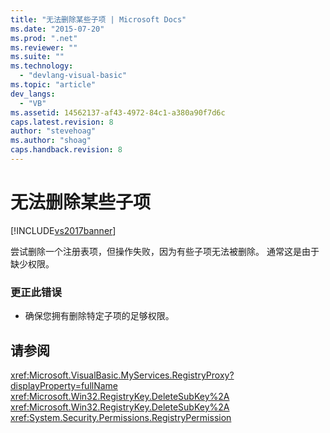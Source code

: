 ```yaml
---
title: "无法删除某些子项 | Microsoft Docs"
ms.date: "2015-07-20"
ms.prod: ".net"
ms.reviewer: ""
ms.suite: ""
ms.technology: 
  - "devlang-visual-basic"
ms.topic: "article"
dev_langs: 
  - "VB"
ms.assetid: 14562137-af43-4972-84c1-a380a90f7d6c
caps.latest.revision: 8
author: "stevehoag"
ms.author: "shoag"
caps.handback.revision: 8
---
```

# 无法删除某些子项
[!INCLUDE[vs2017banner](../../../visual-basic/includes/vs2017banner.md)]

尝试删除一个注册表项，但操作失败，因为有些子项无法被删除。  通常这是由于缺少权限。  
  
### 更正此错误  
  
-   确保您拥有删除特定子项的足够权限。  
  
## 请参阅  
 <xref:Microsoft.VisualBasic.MyServices.RegistryProxy?displayProperty=fullName>   
 <xref:Microsoft.Win32.RegistryKey.DeleteSubKey%2A>   
 <xref:Microsoft.Win32.RegistryKey.DeleteSubKey%2A>   
 <xref:System.Security.Permissions.RegistryPermission>